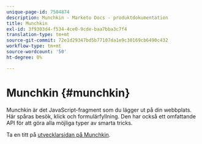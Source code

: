 ```yaml
---
unique-page-id: 7504874
description: Munchkin - Marketo Docs - produktdokumentation
title: Munchkin
exl-id: 3f9303d4-f534-4ce0-9cde-baa7bba3c7f4
translation-type: tm+mt
source-git-commit: 72e1d29347bd5b77107da1e9c30169cb6490c432
workflow-type: tm+mt
source-wordcount: '50'
ht-degree: 0%

---
```


# Munchkin {#munchkin}

Munchkin är det JavaScript-fragment som du lägger ut på din webbplats. Här spåras besök, klick och formulärfyllning. Den har också ett omfattande API för att göra alla möjliga typer av smarta tricks.

Ta en titt på [utvecklarsidan på Munchkin](https://developers.marketo.com/documentation/websites/lead-tracking-munchkin-js/).
